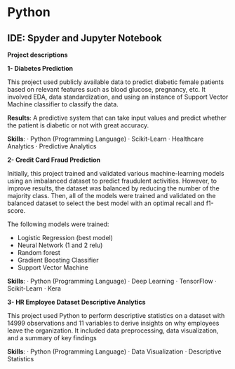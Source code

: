 # Python

## IDE: Spyder and Jupyter Notebook

**Project descriptions**

**1- Diabetes Prediction**

This project used publicly available data to predict diabetic female patients based on relevant features such as blood glucose, pregnancy, etc. It involved EDA, data standardization, and using an instance of Support Vector Machine classifier to classify the data. 

**Results**: A predictive system that can take input values and predict whether the patient is diabetic or not with great accuracy. 

**Skills**: · Python (Programming Language) · Scikit-Learn · Healthcare Analytics · Predictive Analytics



**2- Credit Card Fraud Prediction**

Initially, this project trained and validated various machine-learning models using an imbalanced dataset to predict fraudulent activities. However, to improve results, the dataset was balanced by reducing the number of the majority class. Then, all of the models were trained and validated on the balanced dataset to select the best model with an optimal recall and f1-score. 

The following models were trained: 

- Logistic Regression (best model)
- Neural Network (1 and 2 relu)
- Random forest
- Gradient Boosting Classifier 
- Support Vector Machine
  
**Skills**: · Python (Programming Language) · Deep Learning · TensorFlow · Scikit-Learn · Kera

**3- HR Employee Dataset Descriptive Analytics**

This project used Python to perform descriptive statistics on a dataset with 14999 observations and 11 variables to derive insights on why employees leave the organization. It included data preprocessing, data visualization, and a summary of key findings 

**Skills**: · Python (Programming Language) · Data Visualization · Descriptive Statistics 





